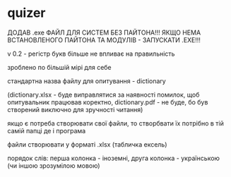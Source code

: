 # quizer
ДОДАВ .exe ФАЙЛ ДЛЯ СИСТЕМ БЕЗ ПАЙТОНА!!! ЯКЩО НЕМА ВСТАНОВЛЕНОГО ПАЙТОНА ТА МОДУЛІВ - ЗАПУСКАТИ .EXE!!!

v 0.2 - регістр букв більше не впливає на правильність



зроблено по більшій мірі для себе

стандартна назва файлу для опитування - dictionary

(dictionary.xlsx - буде виправлятися за наявності помилок, щоб опитувальник працював коректно, dictionary.pdf - не буде, бо був створений виключно для зручності читання)

якщо є потреба створювати свої файли, то створбвати їх потрібно в тій самій папці де і програма

файли створювати у форматі .xlsx (табличка ексель)

порядок слів: перша колонка - іноземні, друга колонка - українською (чи іншою зрозумілою мовою)


